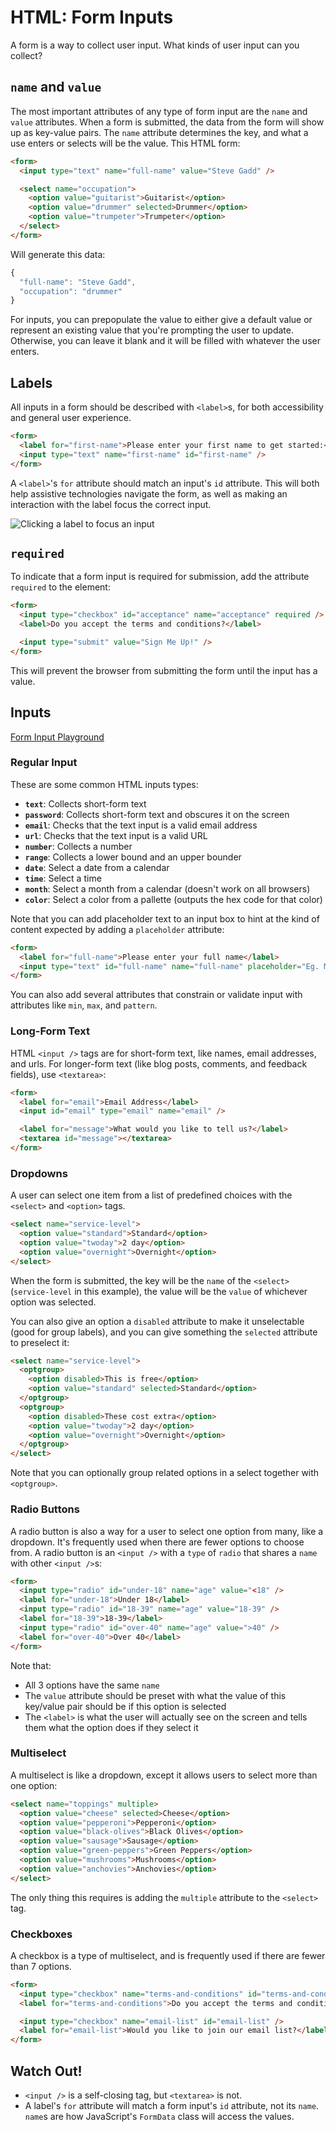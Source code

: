# HTML: Form Inputs

A form is a way to collect user input. What kinds of user input can you collect?

## `name` and `value`

The most important attributes of any type of form input are the `name` and `value` attributes. When a form is submitted, the data from the form will show up as key-value pairs. The `name` attribute determines the key, and what a use enters or selects will be the value. This HTML form:

```html
<form>
  <input type="text" name="full-name" value="Steve Gadd" />

  <select name="occupation">
    <option value="guitarist">Guitarist</option>
    <option value="drummer" selected>Drummer</option>
    <option value="trumpeter">Trumpeter</option>
  </select>
</form>
```

Will generate this data:

```js
{
  "full-name": "Steve Gadd",
  "occupation": "drummer"
}
```

For inputs, you can prepopulate the value to either give a default value or represent an existing value that you're prompting the user to update. Otherwise, you can leave it blank and it will be filled with whatever the user enters.

## Labels

All inputs in a form should be described with `<label>`s, for both accessibility and general user experience.

```html
<form>
  <label for="first-name">Please enter your first name to get started:</label>
  <input type="text" name="first-name" id="first-name" />
</form>
```

A `<label>`'s `for` attribute should match an input's `id` attribute. This will both help assistive technologies navigate the form, as well as making an interaction with the label focus the correct input.

![Clicking a label to focus an input](assets/label-to-focus.gif)

## `required`

To indicate that a form input is required for submission, add the attribute `required` to the element:

```html
<form>
  <input type="checkbox" id="acceptance" name="acceptance" required />
  <label>Do you accept the terms and conditions?</label>

  <input type="submit" value="Sign Me Up!" />
</form>
```

This will prevent the browser from submitting the form until the input has a value.

## Inputs

[Form Input Playground](https://codesandbox.io/s/charming-pike-426kj)

### Regular Input

These are some common HTML inputs types:

* **`text`**: Collects short-form text
* **`password`**: Collects short-form text and obscures it on the screen
* **`email`**: Checks that the text input is a valid email address
* **`url`**: Checks that the text input is a valid URL
* **`number`**: Collects a number
* **`range`**: Collects a lower bound and an upper bounder
* **`date`**: Select a date from a calendar
* **`time`**: Select a time
* **`month`**: Select a month from a calendar (doesn't work on all browsers)
* **`color`**: Select a color from a pallette (outputs the hex code for that color)

Note that you can add placeholder text to an input box to hint at the kind of content expected by adding a `placeholder` attribute:

```html
<form>
  <label for="full-name">Please enter your full name</label>
  <input type="text" id="full-name" name="full-name" placeholder="Eg. Miles Dewey Davis III, Sergio Santos Mendes" />
</form>
```

You can also add several attributes that constrain or validate input with attributes like `min`, `max`, and `pattern`.

### Long-Form Text

HTML `<input />` tags are for short-form text, like names, email addresses, and urls. For longer-form text (like blog posts, comments, and feedback fields), use `<textarea>`:

```html
<form>
  <label for="email">Email Address</label>
  <input id="email" type="email" name="email" />

  <label for="message">What would you like to tell us?</label>
  <textarea id="message"></textarea>
</form>
```

### Dropdowns

A user can select one item from a list of predefined choices with the `<select>` and `<option>` tags.

```html
<select name="service-level">
  <option value="standard">Standard</option>
  <option value="twoday">2 day</option>
  <option value="overnight">Overnight</option>
</select>
```

When the form is submitted, the key will be the `name` of the `<select>` (`service-level` in this example), the value will be the `value` of whichever option was selected.

You can also give an option a `disabled` attribute to make it unselectable (good for group labels), and you can give something the `selected` attribute to preselect it:

```html
<select name="service-level">
  <optgroup>
    <option disabled>This is free</option>
    <option value="standard" selected>Standard</option>
  </optgroup>
  <optgroup>
    <option disabled>These cost extra</option>
    <option value="twoday">2 day</option>
    <option value="overnight">Overnight</option>
  </optgroup>
</select>
```

Note that you can optionally group related options in a select together with `<optgroup>`.

### Radio Buttons

A radio button is also a way for a user to select one option from many, like a dropdown. It's frequently used when there are fewer options to choose from. A radio button is an `<input />` with a `type` of `radio` that shares a `name` with other `<input />`s:

```html
<form>
  <input type="radio" id="under-18" name="age" value="<18" />
  <label for="under-18">Under 18</label>
  <input type="radio" id="18-39" name="age" value="18-39" />
  <label for="18-39">18-39</label>
  <input type="radio" id="over-40" name="age" value=">40" />
  <label for="over-40">Over 40</label>
</form>
```

Note that:

* All 3 options have the same `name`
* The `value` attribute should be preset with what the value of this key/value pair should be if this option is selected
* The `<label>` is what the user will actually see on the screen and tells them what the option does if they select it

### Multiselect

A multiselect is like a dropdown, except it allows users to select more than one option:

```html
<select name="toppings" multiple>
  <option value="cheese" selected>Cheese</option>
  <option value="pepperoni">Pepperoni</option>
  <option value="black-olives">Black Olives</option>
  <option value="sausage">Sausage</option>
  <option value="green-peppers">Green Peppers</option>
  <option value="mushrooms">Mushrooms</option>
  <option value="anchovies">Anchovies</option>
</select>
```

The only thing this requires is adding the `multiple` attribute to the `<select>` tag.

### Checkboxes

A checkbox is a type of multiselect, and is frequently used if there are fewer than 7 options.

```html
<form>
  <input type="checkbox" name="terms-and-conditions" id="terms-and-conditions" />
  <label for="terms-and-conditions">Do you accept the terms and conditions?</label>

  <input type="checkbox" name="email-list" id="email-list" />
  <label for="email-list">Would you like to join our email list?</label>
</form>
```

## Watch Out!

* `<input />` is a self-closing tag, but `<textarea>` is not.
* A label's `for` attribute will match a form input's `id` attribute, not its `name`. `name`s are how JavaScript's `FormData` class will access the values.
